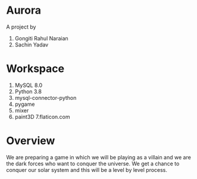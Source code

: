 # Aurora
A project by  
1. Gongiti Rahul Naraian
2. Sachin Yadav

# Workspace
1. MySQL 8.0
2. Python 3.8
3. mysql-connector-python
4. pygame
5. mixer
6. paint3D
7.flaticon.com


# Overview
We are preparing a game in which we will be playing as a villain and we are the dark forces who want to conquer the universe. We get a chance to conquer our solar system and this will be a level by level process.
